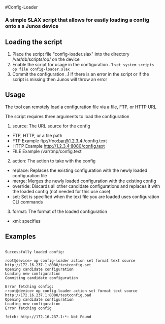 #Config-Loader

### A simple SLAX script that allows for easily loading a config onto a a Junos device

## Loading the script

1. Place the script file "config-loader.slax" into the directory /var/db/scripts/op/ on the device
2. Enable the script for usage in the configuration
..1 `set system scripts op file config-loader.slax`
3. Commit the configuration
..1 If there is an error in the script or if the script is missing then Junos will throw an error

## Usage

The tool can remotely load a configuration file via a file, FTP, or HTTP URL.

The script requires three arguments to load the configuration

1. source: The URL source for the config
  * FTP, HTTP, or a file path
  * FTP Example ftp://foo:bar@1.2.3.4:/config.text
  * HTTP Example http://1.2.3.4:8080/config.text
  * FILE Example /var/tmp/config.text
2. action: The action to take with the config
  * replace: Replaces the existing configuration with the newly loaded configuration file
  * merge: Merges the newly loaded configuration with the existing config
  * override: Discards all other candidate configurations and replaces it with the loaded config (not needed for this use case)
  * set: Set is specified when the text file you are loaded uses configuration CLI commands
3. format: The format of the loaded configuration
  * xml: specifies 

## Examples
```

Successfully loaded config:

root@device> op config-loader action set format text source http://172.16.237.1:8080/testconfig.set
Opening candidate configuration
Loading new configuration
Commiting candidate configuration

Error fetching config:
rroot@device> op config-loader action set format text source http://172.16.237.1:8080/testconfig.bad                      
Opening candidate configuration
Loading new configuration
Error fetching config

fetch: http://172.16.237.1:*: Not Found

```
